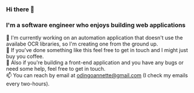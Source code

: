### Hi there 👋

<!--
**Apiyo4/Apiyo4** is a ✨ _special_ ✨ repository because its `README.md` (this file) appears on your GitHub profile.

Here are some ideas to get you started:

- 🔭 I’m currently working on ...
- 🌱 I’m currently learning ...
- 👯 I’m looking to collaborate on ...
- 🤔 I’m looking for help with ...
- 💬 Ask me about ...
- 📫 How to reach me: ...
- 😄 Pronouns: ...
- ⚡ Fun fact: ...
-->
### I'm a software engineer who enjoys building web applications
🔭 I'm currently working on an automation application that doesn't use the availabe OCR libraries, so I'm creating one from the ground up.\
🤔 If you've done something like this feel free to get in touch and I might just buy you coffee.\
💬 Also if you're building a front-end application and you have any bugs or need some help, feel free to get in touch.\
📫 You can reach by email at odingoannette@gmail.com (I check my emails every two-hours).
